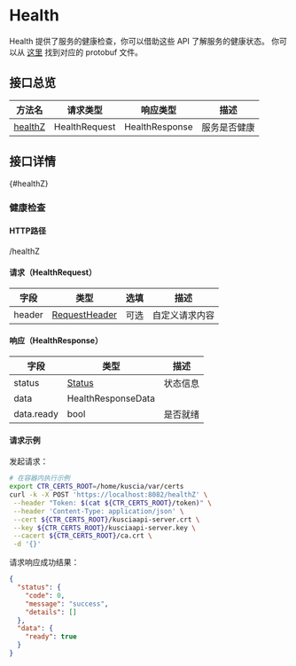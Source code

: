 # Health

Health 提供了服务的健康检查，你可以借助这些 API 了解服务的健康状态。
你可以从 [这里](https://github.com/secretflow/kuscia/tree/main/proto/api/v1alpha1/kusciaapi/health.proto) 找到对应的 protobuf 文件。

## 接口总览

| 方法名                 | 请求类型          | 响应类型           | 描述     |
|---------------------|---------------|----------------|--------|
| [healthZ](#healthZ) | HealthRequest | HealthResponse | 服务是否健康 |

## 接口详情

{#healthZ}

### 健康检查

#### HTTP路径

/healthZ

#### 请求（HealthRequest）

| 字段     | 类型                                           | 选填 | 描述      |
|--------|----------------------------------------------|----|---------|
| header | [RequestHeader](summary_cn.md#requestheader) | 可选 | 自定义请求内容 |

#### 响应（HealthResponse）

| 字段         | 类型                             | 描述   |
|------------|--------------------------------|------|
| status     | [Status](summary_cn.md#status) | 状态信息 |
| data       | HealthResponseData             |      |
| data.ready | bool                           | 是否就绪 |

#### 请求示例

发起请求：

```sh
# 在容器内执行示例
export CTR_CERTS_ROOT=/home/kuscia/var/certs
curl -k -X POST 'https://localhost:8082/healthZ' \
 --header "Token: $(cat ${CTR_CERTS_ROOT}/token)" \
 --header 'Content-Type: application/json' \
 --cert ${CTR_CERTS_ROOT}/kusciaapi-server.crt \
 --key ${CTR_CERTS_ROOT}/kusciaapi-server.key \
 --cacert ${CTR_CERTS_ROOT}/ca.crt \
 -d '{}'
```

请求响应成功结果：

```json
{
  "status": {
    "code": 0,
    "message": "success",
    "details": []
  },
  "data": {
    "ready": true
  }
}
```
